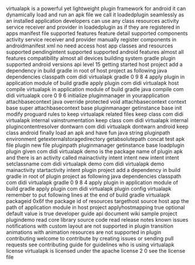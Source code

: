 virtualapk is a powerful yet lightweight plugin framework for android it can dynamically load and run an apk file we call it loadedplugin seamlessly as an installed application developers can use any class resources activity service receiver and provider in loadedplugin as if they are registered in apps manifest file supported features feature detail supported components activity service receiver and provider manually register components in androidmanifest xml no need access host app classes and resources supported pendingintent supported supported android features almost all features compatibility almost all devices building system gradle plugin supported android versions api level 15 getting started host project add a dependency in build gradle in root of host project as following java dependencies classpath com didi virtualapk gradle 0 9 8 4 apply plugin in application module of build gradle apply plugin com didi virtualapk host compile virtualapk in application module of build gradle java compile com didi virtualapk core 0 9 6 initialize pluginmanager in yourapplication attachbasecontext java override protected void attachbasecontext context base super attachbasecontext base pluginmanager getinstance base init modify proguard rules to keep virtualapk related files keep class com didi virtualapk internal vainstrumentation keep class com didi virtualapk internal plugincontentresolver dontwarn com didi virtualapk dontwarn android keep class android finally load an apk and have fun java string pluginpath environment getexternalstoragedirectory getabsolutepath concat test apk file plugin new file pluginpath pluginmanager getinstance base loadplugin plugin given com didi virtualapk demo is the package name of plugin apk and there is an activity called mainactivity intent intent new intent intent setclassname com didi virtualapk demo com didi virtualapk demo mainactivity startactivity intent plugin project add a dependency in build gradle in root of plugin project as following java dependencies classpath com didi virtualapk gradle 0 9 8 4 apply plugin in application module of build gradle apply plugin com didi virtualapk plugin config virtualapk remember to put following lines at the end of build gradle virtualapk packageid 0x6f the package id of resources targethost source host app the path of application module in host project applyhostmapping true optional default value is true developer guide api document wiki sample project plugindemo read core library source code read release notes known issues notifications with custom layout are not supported in plugin transition animations with animation resources are not supported in plugin contributing welcome to contribute by creating issues or sending pull requests see contributing guide for guidelines who is using virtualapk license virtualapk is licensed under the apache license 2 0 see the license file
